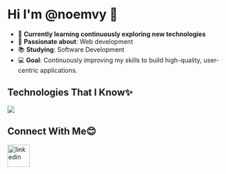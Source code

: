 
<!--h1 without bottom border-->
<div id="user-content-toc">
  <h1>Hi I'm @noemvy 🍒</h1>
</div>

<!--Intro start-->

- 🌱 **Currently learning continuously exploring new technologies**
- 🧠 **Passionate about**: Web development
- 📚 **Studying**: Software Development
- 💻 **Goal**: Continuously improving my skills to build high-quality, user-centric applications.
<!--Intro end-->

<!--h1 without bottom border-->
<div id="user-content-toc">
  <h2>Technologies That I Know✨</h2>
</div>

<!--tech stack icons-->
<p >
  <a href="https://skillicons.dev">
    <img src="https://skillicons.dev/icons?i=html,css,git,tailwind,js,php,mysql,laravel,nodejs,postman,express,vercel" />
  </a>
</p>


<div id="user-content-toc">
  <h2>Connect With Me😊</h2>
</div>

<!--icons and links-->
<p >
<a href="https://www.linkedin.com/in/noemvy/" target="blank"><img align="center" src="https://user-images.githubusercontent.com/88904952/234979284-68c11d7f-1acc-4f0c-ac78-044e1037d7b0.png" alt="linkedin" height="50" width="50" /></a>

  
</p>


